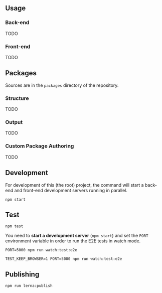 ## Usage

### Back-end

TODO

### Front-end

TODO

## Packages

Sources are in the `packages` directory of the repository.

### Structure

TODO

### Output

TODO

### Custom Package Authoring

TODO

## Development

For development of this (the root) project, the command will
start a back-end and front-end development servers running
in parallel.

```
npm start
```

## Test

```
npm test
```

You need to **start a development server** (`npm start`) and set the `PORT` environment variable in order to run the E2E tests in watch mode.

```
PORT=5000 npm run watch:test:e2e
```

```
TEST_KEEP_BROWSER=1 PORT=5000 npm run watch:test:e2e
```

## Publishing

```
npm run lerna:publish
```
